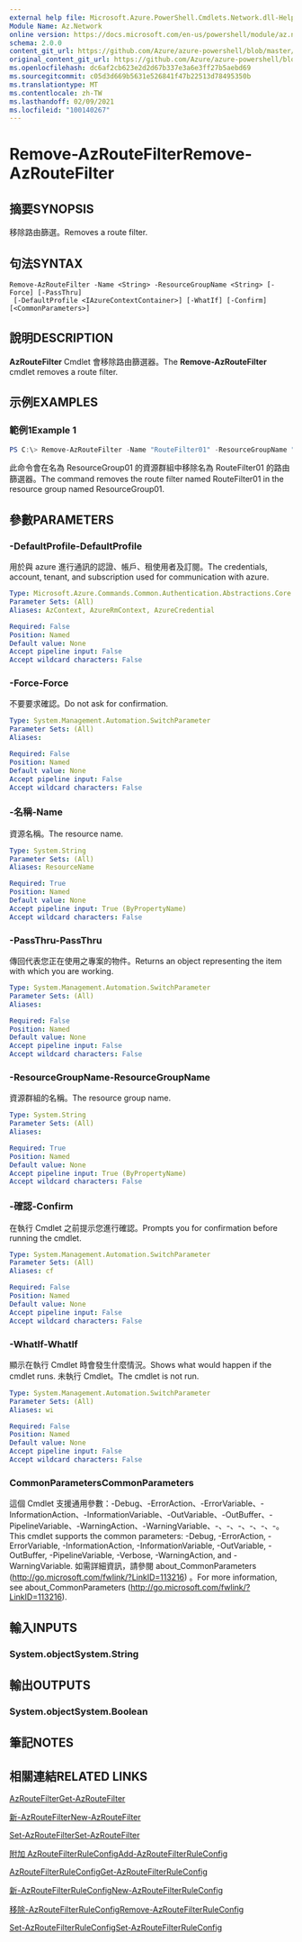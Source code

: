 ```yaml
---
external help file: Microsoft.Azure.PowerShell.Cmdlets.Network.dll-Help.xml
Module Name: Az.Network
online version: https://docs.microsoft.com/en-us/powershell/module/az.network/remove-azroutefilter
schema: 2.0.0
content_git_url: https://github.com/Azure/azure-powershell/blob/master/src/Network/Network/help/Remove-AzRouteFilter.md
original_content_git_url: https://github.com/Azure/azure-powershell/blob/master/src/Network/Network/help/Remove-AzRouteFilter.md
ms.openlocfilehash: dc6af2cb623e2d2d67b337e3a6e3ff27b5aebd69
ms.sourcegitcommit: c05d3d669b5631e526841f47b22513d78495350b
ms.translationtype: MT
ms.contentlocale: zh-TW
ms.lasthandoff: 02/09/2021
ms.locfileid: "100140267"
---
```

# <span data-ttu-id="2304e-101">Remove-AzRouteFilter</span><span class="sxs-lookup"><span data-stu-id="2304e-101">Remove-AzRouteFilter</span></span>

## <span data-ttu-id="2304e-102">摘要</span><span class="sxs-lookup"><span data-stu-id="2304e-102">SYNOPSIS</span></span>
<span data-ttu-id="2304e-103">移除路由篩選。</span><span class="sxs-lookup"><span data-stu-id="2304e-103">Removes a route filter.</span></span>

## <span data-ttu-id="2304e-104">句法</span><span class="sxs-lookup"><span data-stu-id="2304e-104">SYNTAX</span></span>

```
Remove-AzRouteFilter -Name <String> -ResourceGroupName <String> [-Force] [-PassThru]
 [-DefaultProfile <IAzureContextContainer>] [-WhatIf] [-Confirm] [<CommonParameters>]
```

## <span data-ttu-id="2304e-105">說明</span><span class="sxs-lookup"><span data-stu-id="2304e-105">DESCRIPTION</span></span>
<span data-ttu-id="2304e-106">**AzRouteFilter** Cmdlet 會移除路由篩選器。</span><span class="sxs-lookup"><span data-stu-id="2304e-106">The **Remove-AzRouteFilter** cmdlet removes a route filter.</span></span>

## <span data-ttu-id="2304e-107">示例</span><span class="sxs-lookup"><span data-stu-id="2304e-107">EXAMPLES</span></span>

### <span data-ttu-id="2304e-108">範例1</span><span class="sxs-lookup"><span data-stu-id="2304e-108">Example 1</span></span>
```powershell
PS C:\> Remove-AzRouteFilter -Name "RouteFilter01" -ResourceGroupName "ResourceGroup01"
```

<span data-ttu-id="2304e-109">此命令會在名為 ResourceGroup01 的資源群組中移除名為 RouteFilter01 的路由篩選器。</span><span class="sxs-lookup"><span data-stu-id="2304e-109">The command removes the route filter named RouteFilter01 in the resource group named ResourceGroup01.</span></span>

## <span data-ttu-id="2304e-110">參數</span><span class="sxs-lookup"><span data-stu-id="2304e-110">PARAMETERS</span></span>

### <span data-ttu-id="2304e-111">-DefaultProfile</span><span class="sxs-lookup"><span data-stu-id="2304e-111">-DefaultProfile</span></span>
<span data-ttu-id="2304e-112">用於與 azure 進行通訊的認證、帳戶、租使用者及訂閱。</span><span class="sxs-lookup"><span data-stu-id="2304e-112">The credentials, account, tenant, and subscription used for communication with azure.</span></span>

```yaml
Type: Microsoft.Azure.Commands.Common.Authentication.Abstractions.Core.IAzureContextContainer
Parameter Sets: (All)
Aliases: AzContext, AzureRmContext, AzureCredential

Required: False
Position: Named
Default value: None
Accept pipeline input: False
Accept wildcard characters: False
```

### <span data-ttu-id="2304e-113">-Force</span><span class="sxs-lookup"><span data-stu-id="2304e-113">-Force</span></span>
<span data-ttu-id="2304e-114">不要要求確認。</span><span class="sxs-lookup"><span data-stu-id="2304e-114">Do not ask for confirmation.</span></span>

```yaml
Type: System.Management.Automation.SwitchParameter
Parameter Sets: (All)
Aliases:

Required: False
Position: Named
Default value: None
Accept pipeline input: False
Accept wildcard characters: False
```

### <span data-ttu-id="2304e-115">-名稱</span><span class="sxs-lookup"><span data-stu-id="2304e-115">-Name</span></span>
<span data-ttu-id="2304e-116">資源名稱。</span><span class="sxs-lookup"><span data-stu-id="2304e-116">The resource name.</span></span>

```yaml
Type: System.String
Parameter Sets: (All)
Aliases: ResourceName

Required: True
Position: Named
Default value: None
Accept pipeline input: True (ByPropertyName)
Accept wildcard characters: False
```

### <span data-ttu-id="2304e-117">-PassThru</span><span class="sxs-lookup"><span data-stu-id="2304e-117">-PassThru</span></span>
<span data-ttu-id="2304e-118">傳回代表您正在使用之專案的物件。</span><span class="sxs-lookup"><span data-stu-id="2304e-118">Returns an object representing the item with which you are working.</span></span>

```yaml
Type: System.Management.Automation.SwitchParameter
Parameter Sets: (All)
Aliases:

Required: False
Position: Named
Default value: None
Accept pipeline input: False
Accept wildcard characters: False
```

### <span data-ttu-id="2304e-119">-ResourceGroupName</span><span class="sxs-lookup"><span data-stu-id="2304e-119">-ResourceGroupName</span></span>
<span data-ttu-id="2304e-120">資源群組的名稱。</span><span class="sxs-lookup"><span data-stu-id="2304e-120">The resource group name.</span></span>

```yaml
Type: System.String
Parameter Sets: (All)
Aliases:

Required: True
Position: Named
Default value: None
Accept pipeline input: True (ByPropertyName)
Accept wildcard characters: False
```

### <span data-ttu-id="2304e-121">-確認</span><span class="sxs-lookup"><span data-stu-id="2304e-121">-Confirm</span></span>
<span data-ttu-id="2304e-122">在執行 Cmdlet 之前提示您進行確認。</span><span class="sxs-lookup"><span data-stu-id="2304e-122">Prompts you for confirmation before running the cmdlet.</span></span>

```yaml
Type: System.Management.Automation.SwitchParameter
Parameter Sets: (All)
Aliases: cf

Required: False
Position: Named
Default value: None
Accept pipeline input: False
Accept wildcard characters: False
```

### <span data-ttu-id="2304e-123">-WhatIf</span><span class="sxs-lookup"><span data-stu-id="2304e-123">-WhatIf</span></span>
<span data-ttu-id="2304e-124">顯示在執行 Cmdlet 時會發生什麼情況。</span><span class="sxs-lookup"><span data-stu-id="2304e-124">Shows what would happen if the cmdlet runs.</span></span>
<span data-ttu-id="2304e-125">未執行 Cmdlet。</span><span class="sxs-lookup"><span data-stu-id="2304e-125">The cmdlet is not run.</span></span>

```yaml
Type: System.Management.Automation.SwitchParameter
Parameter Sets: (All)
Aliases: wi

Required: False
Position: Named
Default value: None
Accept pipeline input: False
Accept wildcard characters: False
```

### <span data-ttu-id="2304e-126">CommonParameters</span><span class="sxs-lookup"><span data-stu-id="2304e-126">CommonParameters</span></span>
<span data-ttu-id="2304e-127">這個 Cmdlet 支援通用參數：-Debug、-ErrorAction、-ErrorVariable、-InformationAction、-InformationVariable、-OutVariable、-OutBuffer、-PipelineVariable、-WarningAction、-WarningVariable、-、-、-、-、-、-。</span><span class="sxs-lookup"><span data-stu-id="2304e-127">This cmdlet supports the common parameters: -Debug, -ErrorAction, -ErrorVariable, -InformationAction, -InformationVariable, -OutVariable, -OutBuffer, -PipelineVariable, -Verbose, -WarningAction, and -WarningVariable.</span></span> <span data-ttu-id="2304e-128">如需詳細資訊，請參閱 about_CommonParameters (http://go.microsoft.com/fwlink/?LinkID=113216) 。</span><span class="sxs-lookup"><span data-stu-id="2304e-128">For more information, see about_CommonParameters (http://go.microsoft.com/fwlink/?LinkID=113216).</span></span>

## <span data-ttu-id="2304e-129">輸入</span><span class="sxs-lookup"><span data-stu-id="2304e-129">INPUTS</span></span>

### <span data-ttu-id="2304e-130">System.object</span><span class="sxs-lookup"><span data-stu-id="2304e-130">System.String</span></span>

## <span data-ttu-id="2304e-131">輸出</span><span class="sxs-lookup"><span data-stu-id="2304e-131">OUTPUTS</span></span>

### <span data-ttu-id="2304e-132">System.object</span><span class="sxs-lookup"><span data-stu-id="2304e-132">System.Boolean</span></span>

## <span data-ttu-id="2304e-133">筆記</span><span class="sxs-lookup"><span data-stu-id="2304e-133">NOTES</span></span>

## <span data-ttu-id="2304e-134">相關連結</span><span class="sxs-lookup"><span data-stu-id="2304e-134">RELATED LINKS</span></span>

[<span data-ttu-id="2304e-135">AzRouteFilter</span><span class="sxs-lookup"><span data-stu-id="2304e-135">Get-AzRouteFilter</span></span>](./Get-AzRouteFilter.md)

[<span data-ttu-id="2304e-136">新-AzRouteFilter</span><span class="sxs-lookup"><span data-stu-id="2304e-136">New-AzRouteFilter</span></span>](./New-AzRouteFilter.md)

[<span data-ttu-id="2304e-137">Set-AzRouteFilter</span><span class="sxs-lookup"><span data-stu-id="2304e-137">Set-AzRouteFilter</span></span>](./Set-AzRouteFilter.md)

[<span data-ttu-id="2304e-138">附加 AzRouteFilterRuleConfig</span><span class="sxs-lookup"><span data-stu-id="2304e-138">Add-AzRouteFilterRuleConfig</span></span>](./Add-AzRouteFilterRuleConfig.md)

[<span data-ttu-id="2304e-139">AzRouteFilterRuleConfig</span><span class="sxs-lookup"><span data-stu-id="2304e-139">Get-AzRouteFilterRuleConfig</span></span>](./Get-AzRouteFilterRuleConfig.md)

[<span data-ttu-id="2304e-140">新-AzRouteFilterRuleConfig</span><span class="sxs-lookup"><span data-stu-id="2304e-140">New-AzRouteFilterRuleConfig</span></span>](./New-AzRouteFilterRuleConfig.md)

[<span data-ttu-id="2304e-141">移除-AzRouteFilterRuleConfig</span><span class="sxs-lookup"><span data-stu-id="2304e-141">Remove-AzRouteFilterRuleConfig</span></span>](./Remove-AzRouteFilterRuleConfig.md)

[<span data-ttu-id="2304e-142">Set-AzRouteFilterRuleConfig</span><span class="sxs-lookup"><span data-stu-id="2304e-142">Set-AzRouteFilterRuleConfig</span></span>](./Set-AzRouteFilterRuleConfig.md)
